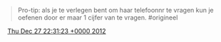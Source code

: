 > Pro\-tip: als je te verlegen bent om haar telefoonnr te vragen kun je oefenen door er maar 1 cijfer van te vragen\. \#origineel

<img src="../../media/tweet.ico" width="12" /> [Thu Dec 27 22:31:23 +0000 2012](https://twitter.com/DromerDenker/status/284426277908262912)